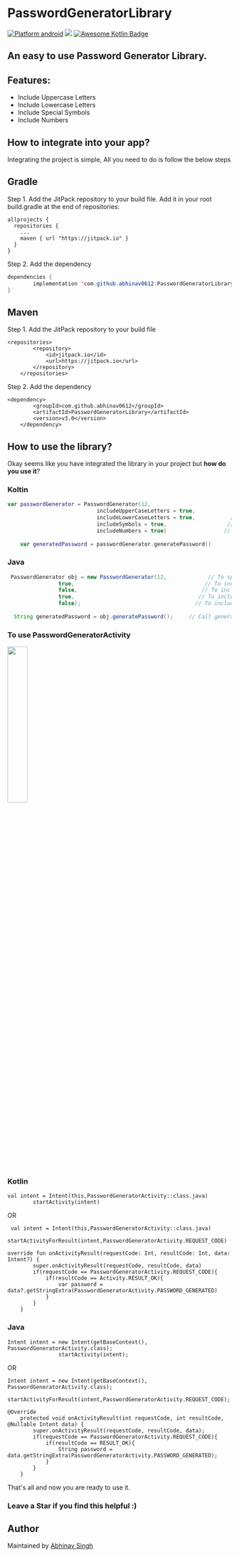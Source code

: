 # PasswordGeneratorLibrary

<!--[![GitHub license](https://img.shields.io/github/license/abhinav0612/PasswordGeneratorLibrary)](https://github.com/abhinav0612/PasswordGeneratorLibrary/blob/master/LICENSE)
-->
[![Platform android](https://img.shields.io/badge/platform-android-blue)](https://img.shields.io/badge/platform-android-blue)
[![](https://jitpack.io/v/abhinav0612/PasswordGeneratorLibrary.svg)](https://jitpack.io/#abhinav0612/PasswordGeneratorLibrary)
[![Awesome Kotlin Badge](https://kotlin.link/awesome-kotlin.svg)](https://github.com/KotlinBy/awesome-kotlin)

## An easy to use Password Generator Library.

## Features:
- Include Uppercase Letters
- Include Lowercase Letters
- Include Special Symbols
- Include Numbers


## How to integrate into your app?
Integrating the project is simple, All you need to do is follow the below steps

## Gradle

Step 1. Add the JitPack repository to your build file. Add it in your root build.gradle at the end of repositories:

```
allprojects {
  repositories {
    ...
    maven { url "https://jitpack.io" }
  }
}
```
Step 2. Add the dependency
```java
dependencies {
    	implementation 'com.github.abhinav0612:PasswordGeneratorLibrary:Tag'
}
```
## Maven

Step 1. Add the JitPack repository to your build file
```
<repositories>
		<repository>
		    <id>jitpack.io</id>
		    <url>https://jitpack.io</url>
		</repository>
	</repositories>
```
Step 2. Add the dependency
```
<dependency>
	    <groupId>com.github.abhinav0612</groupId>
	    <artifactId>PasswordGeneratorLibrary</artifactId>
	    <version>v3.0</version>
	</dependency>
```


## How to use the library?
Okay seems like you have integrated the library in your project but **how do you use it**? 

### Koltin
```kotlin
var passwordGenerator = PasswordGenerator(12,                           // To specify password length
                            includeUpperCaseLetters = true,            // To include upper case Letters
                            includeLowerCaseLetters = true,           // To include lower case Letters
                            includeSymbols = true,                   // To include special symbols
                            includeNumbers = true)                  // To include numbers (0-9)
    
    var generatedPassword = passwordGenerator.generatePassword()           
```
### Java
```java
 PasswordGenerator obj = new PasswordGenerator(12,             // To specify password length
                true,                                         // To include upper case Letters
                false,                                       // To include lower case Letters
                true,                                       // To include secial symbols
                false);                                    // To include numbers (0-9)
                
  String generatedPassword = obj.generatePassword();     // Call generatePassword() method te get the password              
```
### To use PasswordGeneratorActivity 


<img src="https://user-images.githubusercontent.com/44507909/88842767-a3027600-d1fd-11ea-9f86-290adcda7d58.jpg" width="30%" align="center"></img> 

### Kotlin

```
val intent = Intent(this,PasswordGeneratorActivity::class.java)
        startActivity(intent)
```

OR

```
 val intent = Intent(this,PasswordGeneratorActivity::class.java)
        startActivityForResult(intent,PasswordGeneratorActivity.REQUEST_CODE)

override fun onActivityResult(requestCode: Int, resultCode: Int, data: Intent?) {
        super.onActivityResult(requestCode, resultCode, data)
        if(requestCode == PasswordGeneratorActivity.REQUEST_CODE){
            if(resultCode == Activity.RESULT_OK){
                var password = data?.getStringExtra(PasswordGeneratorActivity.PASSWORD_GENERATED)
            }
        }
    }
```

### Java
```
Intent intent = new Intent(getBaseContext(), PasswordGeneratorActivity.class);
                startActivity(intent);
```

OR

```
Intent intent = new Intent(getBaseContext(), PasswordGeneratorActivity.class);
                startActivityForResult(intent,PasswordGeneratorActivity.REQUEST_CODE);
```

```
@Override
    protected void onActivityResult(int requestCode, int resultCode, @Nullable Intent data) {
        super.onActivityResult(requestCode, resultCode, data);
        if(requestCode == PasswordGeneratorActivity.REQUEST_CODE){
            if(resultCode == RESULT_OK){
                String password = data.getStringExtra(PasswordGeneratorActivity.PASSWORD_GENERATED);
            }
        }
    }
```

That's all and now you are ready to use it.
### Leave a Star if you find this helpful :)

## Author
Maintained by [Abhinav Singh](https://www.github.com/abhinav0612)
